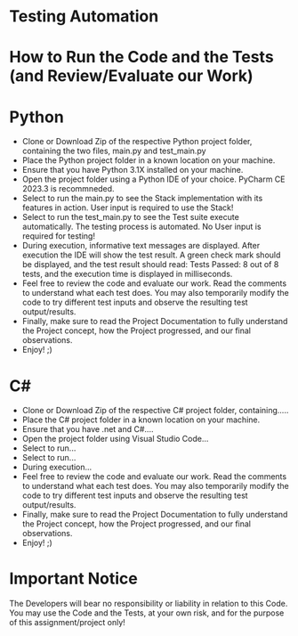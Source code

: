 # Testing Automation

# How to Run the Code and the Tests (and Review/Evaluate our Work)

# Python
- Clone or Download Zip of the respective Python project folder, containing the two files, main.py and test_main.py
- Place the Python project folder in a known location on your machine.
- Ensure that you have Python 3.1X installed on your machine.
- Open the project folder using a Python IDE of your choice. PyCharm CE 2023.3 is recommneded. 
- Select to run the main.py to see the Stack implementation with its features in action. User input is required to use the Stack!
- Select to run the test_main.py to see the Test suite execute automatically. The testing process is automated. No User input is required for testing!
- During execution, informative text messages are displayed. After execution the IDE will show the test result. A green check mark should be displayed, and the test result should read: Tests Passed: 8 out of 8 tests, and the execution time is displayed in milliseconds.
- Feel free to review the code and evaluate our work. Read the comments to understand what each test does. You may also temporarily modify the code to try different test inputs and observe the resulting test output/results.
- Finally, make sure to read the Project Documentation to fully understand the Project concept, how the Project progressed, and our final observations.
- Enjoy! ;)


# C#
- Clone or Download Zip of the respective C# project folder, containing.....
- Place the C# project folder in a known location on your machine.
- Ensure that you have .net and C#....
- Open the project folder using Visual Studio Code...
- Select to run...
- Select to run...
- During execution...
- Feel free to review the code and evaluate our work. Read the comments to understand what each test does. You may also temporarily modify the code to try different test inputs and observe the resulting test output/results.
- Finally, make sure to read the Project Documentation to fully understand the Project concept, how the Project progressed, and our final observations.
- Enjoy! ;)


# Important Notice
The Developers will bear no responsibility or liability in relation to this Code.
You may use the Code and the Tests, at your own risk, and for the purpose of this assignment/project only!


